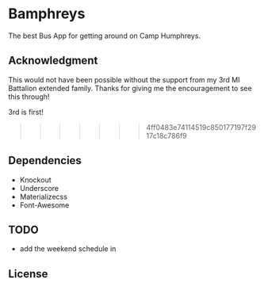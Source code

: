 # Bamphreys
The best Bus App for getting around on Camp Humphreys.

## Acknowledgment
This would not have been possible without the support from my 3rd MI Battalion extended family. Thanks for giving me the encouragement to see this through!


3rd is first!
>>>>>>> 4ff0483e74114519c850177197f2917c18c786f9



## Dependencies

* Knockout
* Underscore
* Materializecss
* Font-Awesome


## TODO

* add the weekend schedule in



## License

